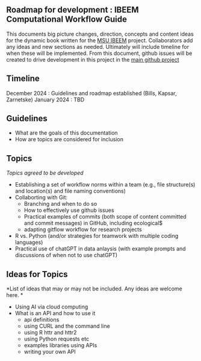 ## Roadmap for development : IBEEM Computational Workflow Guide

This documents big picture changes, direction, concepts and content ideas for the dynamic book written for the 
[MSU IBEEM](https://ibeem.msu.edu) project.   Collaborators add any ideas and new sections as needed.  Ultimately will include timeline for when these will be implemented.   From this document, github issues will be created to drive development in this project in the [main github project](https://github.com/IBEEM-MSU/ibeem-devguide/issues)

## Timeline

December 2024 : Guidelines and roadmap established (Bills, Kapsar, Zarnetske)
January 2024 : TBD

## Guidelines 

- What are the goals of this documentation
- How are topics are considered for inclusion

## Topics 

*Topics agreed to be developed*
 
- Establishing a set of workflow norms within a team (e.g., file structure(s) and location(s) and file naming
conventions)
- Collaborting with Git:
  - Branching and when to do so
  - How to effectively use github issues
  - Practical examples of commits (both scope of content committed and commit messages) in GitHub, including 
ecological$
  - adapting gitflow workflow for research projects
- R vs. Python (and/or strategies for teamwork with multiple coding languages)
- Practical use of chatGPT in data anlaysis (with example prompts and discussions of when not to use chatGPT)


## Ideas for Topics 

*List of ideas that may or may not be included.  Any ideas are welcome here. *

- Using AI via cloud computing
- What is an API and how to use it
   - api definitions
   - using CURL and the command line
   - using R httr and httr2
   - using Python requests etc
   - examples libraries using APIs
   - writing your own API

